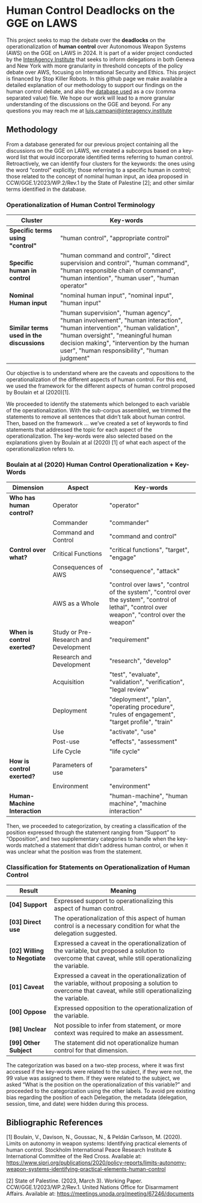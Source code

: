 # Human Control Deadlocks on the GGE on LAWS
  
This project seeks to map the debate over the **deadlocks** on the operationalization of **human control** over Autonomous Weapon Systems (AWS) on the GGE on LAWS in 2024. It is part of a wider project conducted by the [InterAgency Institute](https://interagency.institute) that seeks to inform delegations in both Geneva and New York with more granularity in threshold concepts of the policy debate over AWS, focusing on International Security and Ethics. This project is financed by Stop Killer Robots. In this github page we make available a detailed explanation of our methodology to support our findings on the human control debate, and also the [database used](https://github.com/campaniluis/human_control_2024/blob/main/human_control_gge2024_db.csv) as a csv (comma separated value) file. We hope our work will lead to a more granular understanding of the discussions on the GGE and beyond. For any questions you may reach me at luis.campani@interagency.institute
  
  
## Methodology
From a database generated for our previous project containing all the discussions on the GGE on LAWS, we created a subcorpus based on a key-word list that would incorporate identified terms referring to human control. Retroactively, we can identify four clusters for the keywords: the ones using the word “control” explicitly; those referring to a specific human in control; those related to the concept of nominal human input, an idea proposed in CCW/GGE.1/2023/WP.2/Rev.1 by the State of Palestine [2]; and other similar terms identified in the database.
  
### Operationalization of Human Control Terminology
  
| Cluster | Key-words |
|---------|----------|
| **Specific terms using "control"** | "human control", "appropriate control" |
| **Specific human in control** | "human command and control", "direct supervision and control", "human command", "human responsible chain of command", "human intention", "human user", "human operator" |
| **Nominal Human input** | "nominal human input", "nominal input", "human input" |
| **Similar terms used in the discussions** | "human supervision", "human agency", "human involvement", "human interaction", "human intervention", "human validation", "human oversight", "meaningful human decision making", "intervention by the human user", "human responsibility", "human judgment" |
  
  
  
Our objective is to understand where are the caveats and oppositions to the operationalization of the different aspects of human control. For this end, we used the framework for the different aspects of human control proposed by Boulain et al (2020)[1].
  
We proceeded to identify the statements which belonged to each variable of the operationalization. With the sub-corpus assembled, we trimmed the statements to remove all sentences that didn’t talk about human control. Then, based on the framework … we’ve created a set of keywords to find statements that addressed the topic for each aspect of the operationalization. The key-words were also selected based on the explanations given by Boulain at al (2020) [1] of what each aspect of the operationalization refers to. 
  
### Boulain at al (2020) Human Control Operationalization + Key-Words
  
| Dimension | Aspect | Key-words |
|-----------|--------|-----------|
| **Who has human control?** | Operator | "operator" |
|  | Commander | "commander" |
|  | Command and Control | "command and control" |
| **Control over what?** | Critical Functions | "critical functions", "target", "engage" |
|  | Consequences of AWS | "consequence", "attack" |
|  | AWS as a Whole | "control over laws", "control of the system", "control over the system", "control of lethal", "control over weapon", "control over the weapon" |
| **When is control exerted?** | Study or Pre-Research and Development | "requirement" |
|  | Research and Development | "research", "develop" |
|  | Acquisition | "test", "evaluate", "validation", "verification", "legal review" |
|  | Deployment | "deployment", "plan", "operating procedure", "rules of engagement", "target profile", "train" |
|  | Use | "activate", "use" |
|  | Post-use | "effects", "assessment" |
|  | Life Cycle | "life cycle" |
| **How is control exerted?** | Parameters of use | "parameters" |
|  | Environment | "environment" |
| **Human-Machine Interaction** | | "human-machine", "human machine", "machine interaction" |
  

  
Then, we proceeded to categorization, by creating a classification of the position expressed through the statement ranging from “Support” to “Opposition”, and two supplementary categories to handle when the key-words matched a statement that didn’t address human control, or when it was unclear what the position was from the statement. 
  
### Classification for Statements on Operationalization of Human Control
  
| Result | Meaning |
|--------|---------|
| **[04] Support** | Expressed support to operationalizing this aspect of human control. |
| **[03] Direct use** | The operationalization of this aspect of human control is a necessary condition for what the delegation suggested. |
| **[02] Willing to Negotiate** | Expressed a caveat in the operationalization of the variable, but proposed a solution to overcome that caveat, while still operationalizing the variable. |
| **[01] Caveat** | Expressed a caveat in the operationalization of the variable, without proposing a solution to overcome that caveat, while still operationalizing the variable. |
| **[00] Oppose** | Expressed opposition to the operationalization of the variable. |
| **[98] Unclear** | Not possible to infer from statement, or more context was required to make an assessment. |
| **[99] Other Subject** | The statement did not operationalize human control for that dimension. |

  
  
The categorization was based on a two-step process, where it was first accessed if the key-words were related to the subject, if they were not, the 99 value was assigned to them. If they were related to the subject, we asked “What is the position on the operationalization of this variable?” and proceeded to the categorization using the other labels. To avoid pre existing bias regarding the position of each Delegation, the metadata (delegation, session, time, and date) were hidden during this process.
  
  
## Bibliographic References
[1] Boulain, V., Davison, N., Goussac, N., & Peldán Carlsson, M. (2020). Limits on autonomy in weapon systems: Identifying practical elements of human control. Stockholm International Peace Research Institute & International Committee of the Red Cross. Available at: https://www.sipri.org/publications/2020/policy-reports/limits-autonomy-weapon-systems-identifying-practical-elements-human-control
  
[2] State of Palestine. (2023, March 3). Working Paper. CCW/GGE.1/2023/WP.2/Rev.1. United Nations Office for Disarmament Affairs. Available at: https://meetings.unoda.org/meeting/67246/documents

